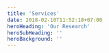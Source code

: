 ```yaml
---
title: 'Services'
date: 2018-02-10T11:52:18+07:00
heroHeading: 'Our Research'
heroSubHeading: ''
heroBackground: ''
---
```


